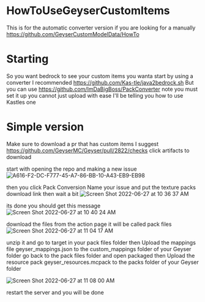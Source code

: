 # HowToUseGeyserCustomItems
This is for the automatic converter version if you are looking for a manually https://github.com/GeyserCustomModelData/HowTo

# Starting
So you want bedrock to see your custom items you wanta start by using a converter I recommended https://github.com/Kas-tle/java2bedrock.sh
But you can use https://github.com/ImDaBigBoss/PackConverter note you must set it up you cannot just upload with ease I'll be telling you how to use Kastles one

# Simple version

Make sure to download a pr that has custom items I suggest https://github.com/GeyserMC/Geyser/pull/2822/checks click artifacts to download 

start with opening the repo and making a new issue
![A616-F2-DC-F777-45-A7-86-BB-10-A43-EB9-EB98](https://user-images.githubusercontent.com/76449952/176000958-8cd672d3-f96c-4a12-9934-48aab7bf7c37.jpeg)

then you click Pack Conversion Name your issue and put the texture packs download link then wait a bit
![Screen Shot 2022-06-27 at 10 36 37 AM](https://user-images.githubusercontent.com/76449952/176001900-cc756d60-67c2-4f09-9f67-f1425b93ed27.png)

its done you should get this message 
![Screen Shot 2022-06-27 at 10 40 24 AM](https://user-images.githubusercontent.com/76449952/176002463-edf5a4e0-7a25-4220-be16-7d17c37df404.png)

download the files from the action page it will be called pack files 
![Screen Shot 2022-06-27 at 11 04 17 AM](https://user-images.githubusercontent.com/76449952/176006972-a27ae91e-82fc-40b0-bb3a-f13eebc41842.png)

unzip it and go to target in your pack files folder then Upload the mappings file geyser_mappings.json to the custom_mappings folder of your Geyser folder go back to the pack files folder and open packaged then Upload the resource pack geyser_resources.mcpack to the packs folder of your Geyser folder 

![Screen Shot 2022-06-27 at 11 08 00 AM](https://user-images.githubusercontent.com/76449952/176007335-e9aa31b6-f852-4a81-b031-146537575943.png)

restart the server and you will be done

